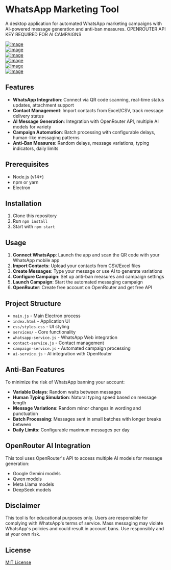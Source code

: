 # WhatsApp Marketing Tool

A desktop application for automated WhatsApp marketing campaigns with AI-powered message generation and anti-ban measures.
OPENROUTER API KEY REQUIRED FOR AI CAMPAIGNS


<a href="https://ibb.co/4RnBsj3h"><img src="https://i.ibb.co/9HkRwqSQ/image.png" alt="image" border="0"></a>
<br>
<a href="https://ibb.co/ynPJLf2b"><img src="https://i.ibb.co/RpbWLv8V/image.png" alt="image" border="0"></a>
<br>
<a href="https://ibb.co/Ng9n201S"><img src="https://i.ibb.co/Kc2zxtNw/image.png" alt="image" border="0"></a>
<br>
<a href="https://ibb.co/m56jMhyX"><img src="https://i.ibb.co/tp8GWY2x/image.png" alt="image" border="0"></a>
<br>
<a href="https://ibb.co/NgtbWVTT"><img src="https://i.ibb.co/ymd7gf44/image.png" alt="image" border="0"></a>
<br>
<a href="https://ibb.co/39w7B9QK"><img src="https://i.ibb.co/q3zdk3V6/image.png" alt="image" border="0"></a>

## Features

- **WhatsApp Integration**: Connect via QR code scanning, real-time status updates, attachment support
- **Contact Management**: Import contacts from Excel/CSV, track message delivery status
- **AI Message Generation**: Integration with OpenRouter API, multiple AI models for variety
- **Campaign Automation**: Batch processing with configurable delays, human-like messaging patterns
- **Anti-Ban Measures**: Random delays, message variations, typing indicators, daily limits

## Prerequisites

- Node.js (v14+)
- npm or yarn
- Electron

## Installation
1. Clone this repository
2. Run `npm install`
3. Start with `npm start`

## Usage

1. **Connect WhatsApp**: Launch the app and scan the QR code with your WhatsApp mobile app
2. **Import Contacts**: Upload your contacts from CSV/Excel files
3. **Create Messages**: Type your message or use AI to generate variations
4. **Configure Campaign**: Set up anti-ban measures and campaign settings
5. **Launch Campaign**: Start the automated messaging campaign
6. **OpenRouter**: Create free account on OpenRouter and get free API

## Project Structure

- `main.js` - Main Electron process
- `index.html` - Application UI
- `css/styles.css` - UI styling
- `services/` - Core functionality
- `whatsapp-service.js` - WhatsApp Web integration
- `contact-service.js` - Contact management
- `campaign-service.js` - Automated campaign processing
- `ai-service.js` - AI integration with OpenRouter

## Anti-Ban Features

To minimize the risk of WhatsApp banning your account:

- **Variable Delays**: Random waits between messages
- **Human Typing Simulation**: Natural typing speed based on message length
- **Message Variations**: Random minor changes in wording and punctuation
- **Batch Processing**: Messages sent in small batches with longer breaks between
- **Daily Limits**: Configurable maximum messages per day

## OpenRouter AI Integration

This tool uses OpenRouter's API to access multiple AI models for message generation:
- Google Gemini models
- Qwen models
- Meta Llama models
- DeepSeek models

## Disclaimer

This tool is for educational purposes only. Users are responsible for complying with WhatsApp's terms of service. Mass messaging may violate WhatsApp's policies and could result in account bans. Use responsibly and at your own risk.

## License

[MIT License](LICENSE)
